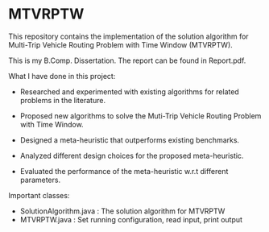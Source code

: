 # MTVRPTW

This repository contains the implementation of the solution algorithm for Multi-Trip Vehicle Routing Problem with Time Window (MTVRPTW).

This is my B.Comp. Dissertation. The report can be found in Report.pdf.

What I have done in this project:

-   Researched and experimented with existing algorithms for related
    problems in the literature.

-   Proposed new algorithms to solve the Muti-Trip Vehicle Routing
    Problem with Time Window.

-   Designed a meta-heuristic that outperforms existing benchmarks.

-   Analyzed different design choices for the proposed meta-heuristic.

-   Evaluated the performance of the meta-heuristic w.r.t different
    parameters.


Important classes:
- SolutionAlgorithm.java : The solution algorithm for MTVRPTW
- MTVRPTW.java : Set running configuration, read input, print output
